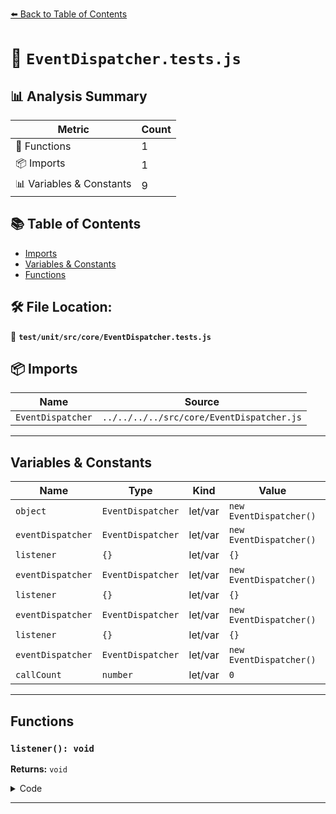 [⬅️ Back to Table of Contents](../../../../index.md)

# 📄 `EventDispatcher.tests.js`

## 📊 Analysis Summary

| Metric | Count |
|--------|-------|
| 🔧 Functions | 1 |
| 📦 Imports | 1 |
| 📊 Variables & Constants | 9 |

## 📚 Table of Contents

- [Imports](#imports)
- [Variables & Constants](#variables-constants)
- [Functions](#functions)

## 🛠️ File Location:
📂 **`test/unit/src/core/EventDispatcher.tests.js`**

## 📦 Imports

| Name | Source |
|------|--------|
| `EventDispatcher` | `../../../../src/core/EventDispatcher.js` |


---

## Variables & Constants

| Name | Type | Kind | Value | Exported |
|------|------|------|-------|----------|
| `object` | `EventDispatcher` | let/var | `new EventDispatcher()` | ✗ |
| `eventDispatcher` | `EventDispatcher` | let/var | `new EventDispatcher()` | ✗ |
| `listener` | `{}` | let/var | `{}` | ✗ |
| `eventDispatcher` | `EventDispatcher` | let/var | `new EventDispatcher()` | ✗ |
| `listener` | `{}` | let/var | `{}` | ✗ |
| `eventDispatcher` | `EventDispatcher` | let/var | `new EventDispatcher()` | ✗ |
| `listener` | `{}` | let/var | `{}` | ✗ |
| `eventDispatcher` | `EventDispatcher` | let/var | `new EventDispatcher()` | ✗ |
| `callCount` | `number` | let/var | `0` | ✗ |


---

## Functions

### `listener(): void`

**Returns:** `void`

<details><summary>Code</summary>

```typescript
function () {

				callCount ++;

			}
```
</details>


---